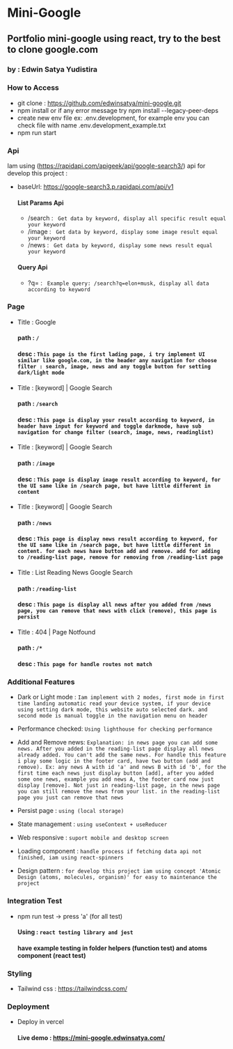 # Mini-Google

## Portfolio mini-google using react, try to the best to clone google.com

### by : Edwin Satya Yudistira

### How to Access

- git clone : https://github.com/edwinsatya/mini-google.git
- npm install or if any error message try npm install --legacy-peer-deps
- create new env file ex: .env.development, for example env you can check file with name .env.development_example.txt
- npm run start

### Api

Iam using (https://rapidapi.com/apigeek/api/google-search3/) api for develop this project :

- baseUrl: https://google-search3.p.rapidapi.com/api/v1

  #### List Params Api

  - /search :
    ` Get data by keyword, display all specific result equal your keyword`
  - /image :
    ` Get data by keyword, display some image result equal your keyword`
  - /news :
    ` Get data by keyword, display some news result equal your keyword`

  #### Query Api

  - ?q= :
    ` Example query: /search?q=elon+musk, display all data according to keyword`

### Page

- Title : Google

  #### path : `/`

  #### desc : `This page is the first lading page, i try implement UI similar like google.com, in the header any navigation for choose filter : search, image, news and any toggle button for setting dark/light mode`

- Title : [keyword] | Google Search

  #### path : `/search`

  #### desc : `This page is display your result according to keyword, in header have input for keyword and toggle darkmode, have sub navigation for change filter (search, image, news, readinglist) `

- Title : [keyword] | Google Search

  #### path : `/image`

  #### desc : `This page is display image result according to keyword, for the UI same like in /search page, but have little different in content`

- Title : [keyword] | Google Search

  #### path : `/news`

  #### desc : `This page is display news result according to keyword, for the UI same like in /search page, but have little different in content. for each news have button add and remove. add for adding to /reading-list page, remove for removing from /reading-list page`

- Title : List Reading News Google Search

  #### path : `/reading-list`

  #### desc : `This page is display all news after you added from /news page, you can remove that news with click (remove), this page is persist`

- Title : 404 | Page Notfound
  #### path : `/*`
  #### desc : `This page for handle routes not match`

### Additional Features

- Dark or Light mode : `Iam implement with 2 modes, first mode in first time landing automatic read your device system, if your device using setting dark mode, this website auto selected dark. and second mode is manual toggle in the navigation menu on header`

- Performance checked: `Using lighthouse for checking performance`

- Add and Remove news: `Explanation: in news page you can add some news. After you added in the reading-list page display all news already added. You can't add the same news. For handle this feature i play some logic in the footer card, have two button (add and remove). Ex: any news A with id 'a' and news B with id 'b', for the first time each news just display button [add], after you added some one news, example you add news A, the footer card now just display [remove]. Not just in reading-list page, in the news page you can still remove the news from your list. in the reading-list page you just can remove that news`

- Persist page : `using (local storage)`

- State management : `using useContext + useReducer`

- Web responsive : `suport mobile and desktop screen`

- Loading component : `handle process if fetching data api not finished, iam using react-spinners`

- Design pattern : `for develop this project iam using concept 'Atomic Design (atoms, molecules, organism)' for easy to maintenance the project`

### Integration Test

- npm run test -> press 'a' (for all test)

  #### Using : `react testing library and jest`

  #### have example testing in folder helpers (function test) and atoms component (react test)

### Styling

- Tailwind css : https://tailwindcss.com/

### Deployment

- Deploy in vercel

  #### Live demo : https://mini-google.edwinsatya.com/
